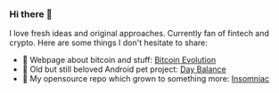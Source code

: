 ### Hi there 👋

I love fresh ideas and original approaches. Currently fan of fintech and crypto. Here are some things I don't hesitate to share:

- 🔮 Webpage about bitcoin and stuff: [Bitcoin Evolution](https://alexal1.github.io/bitcoin/)
- 💸 Old but still beloved Android pet project: [Day Balance](https://play.google.com/store/apps/details?id=com.madewithlove.daybalance)
- 🌱 My opensource repo which grown to something more: [Insomniac](https://insomniac-bot.com)
